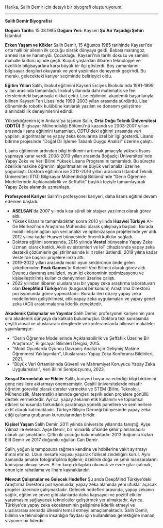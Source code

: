 Harika, Salih Demir için detaylı bir biyografi oluşturuyorum.

---

**Salih Demir Biyografisi**

**Doğum Tarihi:** 15.08.1985
**Doğum Yeri:** Kayseri
**Şu An Yaşadığı Şehir:** İstanbul

**Erken Yaşam ve Kökler**
Salih Demir, 15 Ağustos 1985 tarihinde Kayseri'de orta halli bir ailenin ilk çocuğu olarak dünyaya geldi. Babası marangoz, annesi ise ev hanımıydı. Çocukluğu, Kayseri'nin tarihi dokusu ve samimi mahalle kültürü içinde geçti. Küçük yaşlardan itibaren teknolojiye ve özellikle bilgisayarlara karşı büyük bir ilgi gösterdi. Boş zamanlarını bilgisayar dergileri okuyarak ve yeni yazılımları deneyerek geçirirdi. Bu merakı, gelecekteki kariyer seçiminde belirleyici oldu.

**Eğitim Yılları**
Salih, ilkokul eğitimini Kayseri Erciyes İlkokulu'nda 1991-1999 yılları arasında tamamladı. İlkokul yıllarında dahi matematik ve fen derslerindeki başarısıyla dikkat çekti. Lise eğitimini, akademik başarılarıyla bilinen Kayseri Fen Lisesi'nde 1999-2003 yılları arasında sürdürdü. Lise döneminde robotik kulübüne katılarak yazılım ve donanım geliştirme alanındaki ilk deneyimlerini edindi.

Yükseköğrenim için Ankara'ya taşınan Salih, **Orta Doğu Teknik Üniversitesi (ODTÜ)** Bilgisayar Mühendisliği Bölümü'nü kazandı ve 2003-2007 yılları arasında lisans eğitimini tamamladı. ODTÜ'deki eğitimi sırasında veri yapıları, algoritmalar ve yapay zeka konularına özel bir ilgi gösterdi. Lisans bitirme projesinde "Doğal Dil İşleme Tabanlı Duygu Analizi" üzerine çalıştı.

Lisans eğitiminin ardından bilgi birikimini artırmak amacıyla yüksek lisans yapmaya karar verdi. 2008-2010 yılları arasında Boğaziçi Üniversitesi'nde Yapay Zeka ve Veri Bilimi Yüksek Lisans Programı'nı tamamladı. Bu süreçte özellikle makine öğrenimi algoritmaları ve büyük veri analizi üzerine yoğunlaştı. Doktora eğitimini ise 2012-2016 yılları arasında İstanbul Teknik Üniversitesi (İTÜ) Bilgisayar Mühendisliği Bölümü'nde "Derin Öğrenme Modellerinde Açıklanabilirlik ve Şeffaflık" başlıklı teziyle tamamlayarak Yapay Zeka alanında uzmanlaştı.

**Profesyonel Kariyer**
Salih'in profesyonel kariyeri, daha lisans eğitimi devam ederken başladı.
*   **ASELSAN**'da 2007 yılında kısa süreli bir stajyer yazılımcı olarak görev aldı.
*   Yüksek lisansını tamamladıktan sonra 2010 yılında **Huawei Türkiye** Ar-Ge Merkezi'nde Araştırma Mühendisi olarak çalışmaya başladı. Burada mobil iletişim ağları için veri analizi ve optimizasyon projelerinde yer aldı. 2012 yılına kadar Huawei bünyesinde önemli katkılar sağladı.
*   Doktora eğitimi sonrasında, 2016 yılında **Vestel** bünyesine Yapay Zeka Uzmanı olarak katıldı. Akıllı ev sistemleri ve IoT cihazlarında yapay zeka destekli çözümlerin geliştirilmesinde kilit roller üstlendi. 2019 yılına kadar Vestel'de başarılı projelere imza attı.
*   2019-2022 yılları arasında mobil oyun sektörünün önde gelen şirketlerinden **Peak Games**'te Kıdemli Veri Bilimci olarak görev aldı. Oyuncu davranış analizleri, oyun içi ekonominin optimizasyonu ve kişiselleştirilmiş kullanıcı deneyimleri üzerine çalıştı.
*   2022 yılından itibaren uluslararası bir yapay zeka araştırma laboratuvarı olan **DeepMind Türkiye**'nin (kurgusal bir konum) Araştırma Direktörü pozisyonunda görev yapmaktadır. Burada ileri düzey yapay zeka modellerinin geliştirilmesi, etik yapay zeka uygulamaları ve yapay genel zeka (AGI) araştırmalarına liderlik etmektedir.

**Akademik Çalışmalar ve Yayınlar**
Salih Demir, profesyonel kariyerinin yanı sıra akademik dünyaya da katkıda bulunmuştur. Doktora tezi sonrasında çeşitli ulusal ve uluslararası dergilerde ve konferanslarda bilimsel makaleler yayımlamıştır:
*   "Derin Öğrenme Modellerinde Açıklanabilirlik ve Şeffaflık Üzerine Bir Araştırma", Bilgisayar Bilimleri Dergisi, 2015.
*   "Mobil Oyunlarda Oyuncu Davranış Analizi için Gelişmiş Makine Öğrenmesi Yaklaşımları", Uluslararası Yapay Zeka Konferansı Bildirileri, 2021.
*   "Büyük Veri Ortamlarında Güvenli ve Mahremiyet Koruyucu Yapay Zeka Uygulamaları", Veri Bilimi Sempozyumu, 2023.

**Sosyal Sorumluluk ve Etkiler**
Salih, kariyeri boyunca edindiği bilgi birikimini genç nesillere aktarmayı önemsemiştir. Çeşitli üniversitelerde misafir öğretim görevlisi olarak dersler vermekte ve STEM (Bilim, Teknoloji, Mühendislik, Matematik) alanında gençleri teşvik eden projelere gönüllü destek vermektedir. Ayrıca, yapay zekanın etik kullanımı ve toplumsal etkileri konusunda farkındalık yaratmaya yönelik panellere ve seminerlere aktif olarak katılmaktadır. Türkiye Bilişim Derneği bünyesinde yapay zeka etiği çalışma grubunun kurucularından biridir.

**Kişisel Yaşam**
Salih Demir, 2011 yılında üniversite yıllarında tanıştığı Ayşe Yılmaz ile evlendi. Ayşe Demir, bir mimarlık ofisinde şehir planlamacısı olarak çalışmaktadır. Çiftin iki çocuğu bulunmaktadır: 2013 doğumlu kızları Elif Demir ve 2017 doğumlu oğulları Can Demir.

Salih, yoğun iş temposuna rağmen kendine ve hobilerine vakit ayırmayı ihmal etmez. Uzun mesafe koşusu yaparak fiziksel zindeliğini korur. Aynı zamanda amatör fotoğrafçılıkla ilgilenir; özellikle doğa ve şehir manzaralarını kadrajına almayı sever. Bilim kurgu kitapları okumak ve evde gitar çalmak, onun için rahatlama ve ilham kaynaklarıdır.

**Mevcut Çalışmalar ve Gelecek Hedefler**
Şu anda DeepMind Türkiye'deki Araştırma Direktörü pozisyonunda, yapay zeka alanında yeni ufuklar açacak projeler üzerinde çalışmaktadır. Gelecek hedefleri arasında, yapay zekanın sağlık, eğitim ve çevre gibi alanlarda daha kapsayıcı ve pozitif etkiler yaratmasını sağlayacak teknolojiler geliştirmek yer almaktadır. Ayrıca, Türkiye'de yapay zeka ekosisteminin gelişimine liderlik etmeyi ve uluslararası arenada ülkesini temsil etmeyi amaçlamaktadır. Salih Demir, bilimin ve teknolojinin insanlığın faydası için kullanılması gerektiğine inanan, vizyoner bir liderdir.